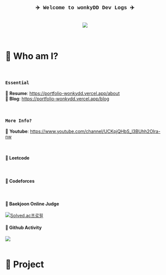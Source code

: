 <div align="center" style="font-family:courier;">
 
###  ✈️ Welcome to wonkyDD Dev Logs ✈️

  <br>

  <!-- ✅ 추가할것..!
  1. 한양대 홈페이지 배지
  2. notion resume 배지
  3. vercel hompage 배지

  1. img 폴더추가해서 내얼굴 왼쪽
  2. 배지들은 오른쪽에 배치
  -->

  <div> 
    <a href="https://velog.io/@wonkydd"><img src="https://img.shields.io/badge/wonkydd-3DDC84?style=flat-square&logo=Velog&logoColor=white"/></a>
  </div>



</div>

  
<!-- <a href="https://solved.ac/bekpshsc01"><img src="http://mazassumnida.wtf/api/mini/generate_badge?boj=bekpshsc01"/></a> -->



  

<br>
<br>


# 📝 Who am I?


<br>


### <code>Essential</code>


📌 **Resume**: https://portfolio-wonkydd.vercel.app/about    
📌 **Blog**: https://portfolio-wonkydd.vercel.app/blog     


<br>


### <code>More Info?</code>
📌 **Youtube**: https://www.youtube.com/channel/UCKpjQHbS_l3BUhh2OIra-nw  


<br>

<!-- #### <code>Leetcode</code> -->
#### 📌 **Leetcode**

<br>


<!-- #### <code>Codeforces</code> -->
#### 📌 **Codeforces**

<br>

<!-- #### <code>Baekjoon Online Judge</code> -->
#### 📌 **Baekjoon Online Judge**
[![Solved.ac프로필](http://mazassumnida.wtf/api/v2/generate_badge?boj=bekpshsc01)](https://solved.ac/bekpshsc01)
<!-- <div style="color: yellow"> asdf </div>-->


<!-- #### <code>Github Activity</code> -->
#### 📌 **Github Activity**
  <img src="https://github-readme-stats.vercel.app/api/top-langs/?username=wonkyDD&theme=dracula&exclude_repo=Computer-Science-Engineering&layout=compact&langs_count=10"/>
  
  
<!-- ✅ 추가할것..!
1. https://github.com/callensm 참고할것
-->


<br>
<br>


# 🚀 Project

<br>





